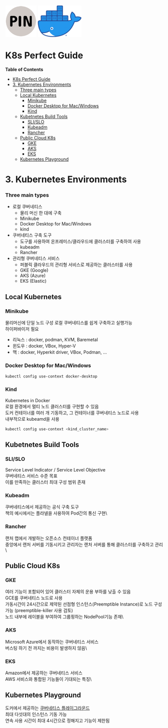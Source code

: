 <p float="left">
    <img src="../Images/PIN.png" alt="PINLAB" height="100">
    <img src="../Images/docker.png" alt="docker" height="100">
</p>

# K8s Perfect Guide

**Table of Contents**
- [K8s Perfect Guide](#k8s-perfect-guide)
- [3. Kubernetes Environments](#3-kubernetes-environments)
    - [Three main types](#three-main-types)
  - [Local Kubernetes](#local-kubernetes)
    - [Minikube](#minikube)
    - [Docker Desktop for Mac/Windows](#docker-desktop-for-macwindows)
    - [Kind](#kind)
  - [Kubetnetes Build Tools](#kubetnetes-build-tools)
    - [SLI/SLO](#slislo)
    - [Kubeadm](#kubeadm)
    - [Rancher](#rancher)
  - [Public Cloud K8s](#public-cloud-k8s)
    - [GKE](#gke)
    - [AKS](#aks)
    - [EKS](#eks)
  - [Kubernetes Playground](#kubernetes-playground)

# 3. Kubernetes Environments
### Three main types
* 로컬 쿠버네티스
  * 물리 머신 한 대에 구축
  * Minikube
  * Docker Desktop for Mac/Windows
  * kind
* 쿠버네티스 구축 도구
  * 도구를 사용하여 온프레미스/클라우드에 클러스터를 구축하여 사용
  * kubeadm
  * Rancher
* 관리형 쿠버네티스 서비스
  * 퍼블릭 클라우드의 관리형 서비스로 제공하는 클러스터를 사용
  * GKE (Google)
  * AKS (Azure)
  * EKS (Elastic)

## Local Kubernetes
### Minikube
물리머신에 단일 노드 구성 로컬 쿠버네티스를 쉽게 구축하고 실행가능\
하이퍼바이저 필요
* 리눅스 : docker, podman, KVM, Baremetal
* 윈도우 : docker, VBox, Hyper-V
* 맥 : docker, Hyperkit driver, VBox, Podman, ...

### Docker Desktop for Mac/Windows
```bash
kubectl config use-context docker-desktop
```

### Kind
Kubernetes in Docker\
로컬 환경에서 멀티 노드 클러스터를 구현할 수 있음\
도커 컨테이너를 여러 개 기동하고, 그 컨테이너를 쿠버네티스 노드로 사용\
내부적으로 kubeamd을 사용
```bash
kubectl config use-context <kind_cluster_name>
```

## Kubetnetes Build Tools
### SLI/SLO
Service Level Indicator / Service Level Objective\
쿠버네티스 서비스 수준 목표\
이를 만족하는 클러스터 최대 구성 범위 존재

### Kubeadm
쿠버네티스에서 제공하는 공식 구축 도구\
책의 예시에서는 플라넬을 사용하여 Pod간의 통신 구현\

### Rancher
랜처 랩에서 개발하는 오픈소스 컨테이너 플랫폼\
중앙에서 랜처 서버를 기동시키고 관리자는 랜처 서버를 통해 클러스터를 구축하고 관리\

## Public Cloud K8s
### GKE
여러 기능이 포함되어 있어 클러스터 자체의 운용 부하를 낮출 수 있음\
GCE를 쿠버네티스 노드로 사용\
가동시간이 24시간으로 제약된 선점형 인스턴스(Preemptible Instance)로 노드 구성 가능 (preemptible-killer 사용 검토)\
노드 내부에 레이블을 부여하여 그룹핑하는 NodePool기능 존재\

### AKS
Microsoft Azure에서 동작하는 쿠버네티스 서비스\
버스팅 하기 전 까지는 비용이 발생하지 않음\

### EKS
Amazon에서 제공하는 쿠버네티스 서비스\
AWS 서비스와 통합된 기능들이 기대되는 특징\

## Kubernetes Playground
도커에서 제공하는 [쿠버네티스 플레이그라운드](https://labs.play-with-k8s.com/, "labs.play-with-k8s.com")\
최대 다섯대의 인스턴스 기동 가능\
연속 사용 시간이 최대 4시간으로 정해지고 기능이 제한됨